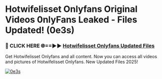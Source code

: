 # Hotwifelisset Onlyfans Original Videos 0nlyFans Leaked - Files Updated! (0e3s)

<h3>🔴 CLICK HERE 🌐==►► <a href="https://tinyurl.com/2m67pmp6" rel="nofollow">Hotwifelisset Onlyfans Updated Files</a></h3>

Get Hotwifelisset Onlyfans and all content. Now you can access all videos and pictures of Hotwifelisset Onlyfans. New Updated Files 2025!

[![0e3s](https://i.imgur.com/H4QAA4z.gif)](https://tinyurl.com/2m67pmp6)